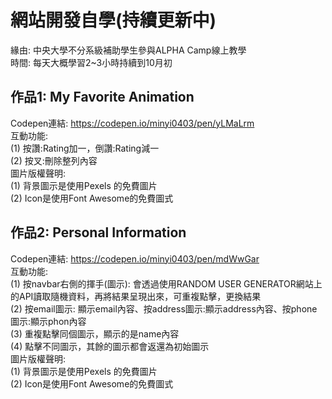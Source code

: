 # 網站開發自學(持續更新中)

緣由: 中央大學不分系級補助學生參與ALPHA Camp線上教學  
時間: 每天大概學習2~3小時持續到10月初  
## 作品1: My Favorite Animation  
Codepen連結: https://codepen.io/minyi0403/pen/yLMaLrm  
互動功能:  
(1)	按讚:Rating加一，倒讚:Rating減一  
(2)	按叉:刪除整列內容  
圖片版權聲明:  
(1)	背景圖示是使用Pexels 的免費圖片  
(2)	Icon是使用Font Awesome的免費圖式  

## 作品2: Personal Information  
Codepen連結: https://codepen.io/minyi0403/pen/mdWwGar  
互動功能:  
(1)     按navbar右側的揮手(圖示): 會透過使用RANDOM USER GENERATOR網站上的API讀取隨機資料，再將結果呈現出來，可重複點擊，更換結果  
(2)     按email圖示: 顯示email內容、按address圖示:顯示address內容、按phone圖示:顯示phon內容  
(3)     重複點擊同個圖示，顯示的是name內容  
(4)     點擊不同圖示，其餘的圖示都會返還為初始圖示  
圖片版權聲明:  
(1)     背景圖示是使用Pexels 的免費圖片  
(2)     Icon是使用Font Awesome的免費圖式  
